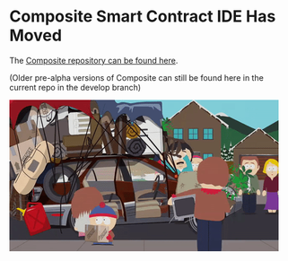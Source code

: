 # Composite Smart Contract IDE Has Moved

The [Composite repository can be found here](https://github.com/compositeapp/Composite).

(Older pre-alpha versions of Composite can still be found here in the current repo in the develop branch)

![](moving.gif)